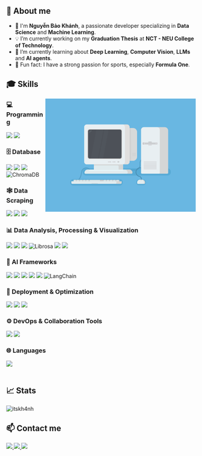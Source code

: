 <h2>🔭 About me</h2>

- 👋 I'm **Nguyễn Bảo Khánh**, a passionate developer specializing in **Data Science** and **Machine Learning**.
- 💡 I’m currently working on my **Graduation Thesis** at **NCT - NEU College of Technology**.
- 🎯 I’m currently learning about **Deep Learning**, **Computer Vision**, **LLMs** and **AI agents**.
- 🌱 Fun fact: I have a strong passion for sports, especially **Formula One**.

<h2> 🎓 Skills</h2>

<img align="right" alt="GIF" width="400px" src="coding.gif" />

### 💻 Programming
<div align="left">
  <img src="https://img.shields.io/badge/Python-3776AB?style=for-the-badge&logo=python&logoColor=white"/>
  <img src="https://img.shields.io/badge/JavaScript-F7DF1E?style=for-the-badge&logo=javascript&logoColor=black"/>
</div>

### 🗄️ Database
<div align="left">
  <img src="https://img.shields.io/badge/SQL%20Server-CC2927?style=for-the-badge&logo=microsoft-sql-server&logoColor=white"/>
  <img src="https://img.shields.io/badge/SQLite-003B57?style=for-the-badge&logo=sqlite&logoColor=white"/>
  <img src="https://img.shields.io/badge/Cloud%20Firestore-FFCA28?style=for-the-badge&logo=firebase&logoColor=black"/>
  <img src="https://img.shields.io/badge/ChromaDB-282C34?style=for-the-badge&logoColor=white" alt="ChromaDB"/>
</div>

### 🕸️ Data Scraping
<div align="left">
  <img src="https://img.shields.io/badge/BeautifulSoup-4B8BBE?style=for-the-badge&logo=python&logoColor=white"/>
  <img src="https://img.shields.io/badge/Selenium-43B02A?style=for-the-badge&logo=selenium&logoColor=white"/>
  <img src="https://img.shields.io/badge/Scrapy-85EA2D?style=for-the-badge&logo=scrapy&logoColor=black"/>
</div>

### 📊 Data Analysis, Processing & Visualization
<div align="left">
  <img src="https://img.shields.io/badge/Pandas-150458?style=for-the-badge&logo=pandas&logoColor=white"/>
  <img src="https://img.shields.io/badge/NumPy-013243?style=for-the-badge&logo=numpy&logoColor=white"/>
  <img src="https://img.shields.io/badge/NLTK-000000?style=for-the-badge&logo=nltk&logoColor=white"/>
  <img src="https://img.shields.io/badge/Librosa-FF4C4C?style=for-the-badge&logo=librosa&logoColor=white" alt="Librosa"/>
  <img src="https://img.shields.io/badge/Matplotlib-11557C?style=for-the-badge&logo=matplotlib&logoColor=white"/>
  <img src="https://img.shields.io/badge/Seaborn-3776AB?style=for-the-badge&logo=python&logoColor=white"/>
</div>

### 🧠 AI Frameworks
<div align="left">
  <img src="https://img.shields.io/badge/scikit--learn-F7931E?style=for-the-badge&logo=scikit-learn&logoColor=white"/>
  <img src="https://img.shields.io/badge/TensorFlow-FF6F00?style=for-the-badge&logo=tensorflow&logoColor=white"/>
  <img src="https://img.shields.io/badge/Keras-D00000?style=for-the-badge&logo=keras&logoColor=white"/>
  <img src="https://img.shields.io/badge/PyTorch-EE4C2C?style=for-the-badge&logo=pytorch&logoColor=white"/>
  <img src="https://img.shields.io/badge/Transformers-FFCE5A?style=for-the-badge&logo=huggingface&logoColor=black"/>
  <img src="https://img.shields.io/badge/LangChain-000000?style=for-the-badge&logo=langchain&logoColor=white" alt="LangChain"/>
</div>

### 🚀 Deployment & Optimization
<div align="left">
  <img src="https://img.shields.io/badge/Flask-000000?style=for-the-badge&logo=flask&logoColor=white"/>
  <img src="https://img.shields.io/badge/FastAPI-009688?style=for-the-badge&logo=fastapi&logoColor=white"/>
  <img src="https://img.shields.io/badge/Gradio-FF4B4B?style=for-the-badge&logo=gradio&logoColor=white"/>
</div>

### ⚙️ DevOps & Collaboration Tools
<div align="left">
  <img src="https://img.shields.io/badge/Git-F05032?style=for-the-badge&logo=git&logoColor=white"/>
  <img src="https://img.shields.io/badge/Docker-2496ED?style=for-the-badge&logo=docker&logoColor=white"/>
</div>

### 🌐 Languages
<div align="left">
  <img src="https://img.shields.io/badge/IELTS-7.5-green?style=flat-square"/>
</div>

<br>

<h2>📈 Stats</h2>

<p><img align="center" src="https://github-readme-stats.vercel.app/api/top-langs?username=itskh4nh&show_icons=true&theme=dracula&text_color=ffffff&locale=en&layout=compact" alt="itskh4nh" /></p>

<h2>📫 Contact me</h2>

<div align="left">
  <a href="https://www.linkedin.com/in/itskh4nh2712/" target="_blank">
    <img src="https://img.shields.io/badge/LinkedIn-itskh4nh2712-0A66C2?style=for-the-badge&logo=linkedin&logoColor=white"/>
  </a>
  <a href="https://www.kaggle.com/itskh4nh" target="_blank">
    <img src="https://img.shields.io/badge/Kaggle-itskh4nh-20BEFF?style=for-the-badge&logo=kaggle&logoColor=white"/>
  </a>
  <a href="mailto:itskh4nh.work@gmail.com">
    <img src="https://img.shields.io/badge/Gmail-itskh4nh.work@gmail.com-D14836?style=for-the-badge&logo=gmail&logoColor=white"/>
  </a>
</div>
